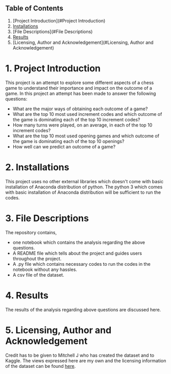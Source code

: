## Table of Contents
1. [Project Introduction](#Project Introduction)
2. [Installations](#Installations)
3. [File Descriptions](#File Descriptions)
4. [Results](#Results)
5. [Licensing, Author and Acknowledgement](#Licensing, Author and Acknowledgement)

# 1. Project Introduction <a name="ProjectIntroduction"></a>
This project is an attempt to explore some different aspects of a chess game
to understand their importance and impact on the outcome of a game. In this
project an attempt has been made to  answer the following questions:
- What are the major ways of obtaining each outcome of a game?
- What are the top 10 most used increment codes and which outcome of the game
is dominating each of the top 10 increment codes?
- How many turns were played, on an average, in each of the top 10 increment
codes?
- What are the top 10 most used opening games and which outcome of the game is
dominating each of the top 10 openings?
- How well can we predict an outcome of a game?


# 2. Installations <a name="Installations"></a>
This project uses no other external libraries which doesn't come with basic
installation of Anaconda distribution of python. The python 3 which comes with
basic installation of Anaconda distribution will be sufficient to run the codes.

# 3. File Descriptions <a name="FileDescriptions"></a>
The repository contains,
- one notebook which contains the analysis regarding the above questions.
- A README file which tells about the project and guides users throughout the
project.
- A .py file which contains necessary codes to run the codes in the notebook
without any hassles.
- A csv file of the dataset.

# 4. Results <a name="Results"></a>
The results of the analysis regarding above questions are discussed here.

# 5. Licensing, Author and Acknowledgement <a name="Licensing,AuthorandAcknowledgement"></a>
Credit has to be given to Mitchell J who has created the dataset and to Kaggle.
The views expressed here are my own and the licensing information of the
dataset can be found [here](https://www.kaggle.com/datasnaek/chess).
